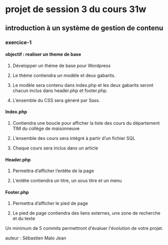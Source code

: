 # projet de session 3 du cours 31w

## introduction à un système de gestion de contenu

### exercice-1

#### objectif : realiser un theme de base

1. Développer un thème de base pour Wordpress

2. Le thème contiendra un modèle et deux gabarits.

3. Le modèle sera contenu dans index.php et les deux gabarits seront chacun inclus dans header.php et footer.php.

4. L’ensemble du CSS sera généré par Sass.

#### Index.php

1. Contiendra une boucle pour afficher la liste des cours du département TIM du collège de maisonneuve

2. L’ensemble des cours sera intégré à partir d’un fichier SQL

3. Chaque cours sera inclus dans un article

#### Header.php

1. Permettra d’afficher l’entête de la page

2. L’entête contiendra un titre, un sous titre et un menu

#### Footer.php

1. Permettra d’afficher le pied de page

2. Le pied de page contiendra des liens externes, une zone de recherche et du texte

Un minimum de 5 commits permettront d'évaluer l'évolution de votre projet.

auteur : Sébastien Malo Jean
